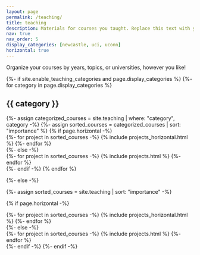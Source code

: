 ```yaml
---
layout: page
permalink: /teaching/
title: teaching
description: Materials for courses you taught. Replace this text with your description.
nav: true
nav_order: 5
display_categories: [newcastle, uci, uconn]
horizontal: true
---
```


Organize your courses by years, topics, or universities, however you like!

<!-- pages/teaching.md -->
<div class="projects">
{%- if site.enable_teaching_categories and page.display_categories %}
  <!-- Display categorized teaching -->
  {%- for category in page.display_categories %}
  <h2 class="category">{{ category }}</h2>
  {%- assign categorized_courses = site.teaching | where: "category", category -%}
  {%- assign sorted_courses = categorized_courses | sort: "importance" %}
  <!-- Generate cards for each course -->
  {% if page.horizontal -%}
  <div class="container">
    <div class="row row-cols-2">
    {%- for project in sorted_courses -%}
      {% include projects_horizontal.html %}
    {%- endfor %}
    </div>
  </div>
  {%- else -%}
  <div class="grid">
    {%- for project in sorted_courses -%}
      {% include projects.html %}
    {%- endfor %}
  </div>
  {%- endif -%}
  {% endfor %}

{%- else -%}
<!-- Display courses without categories -->
  {%- assign sorted_courses = site.teaching | sort: "importance" -%}
  <!-- Generate cards for each course -->
  {% if page.horizontal -%}
  <div class="container">
    <div class="row row-cols-2">
    {%- for project in sorted_courses -%}
      {% include projects_horizontal.html %}
    {%- endfor %}
    </div>
  </div>
  {%- else -%}
  <div class="grid">
    {%- for project in sorted_courses -%}
      {% include projects.html %}
    {%- endfor %}
  </div>
  {%- endif -%}
{%- endif -%}
</div>
